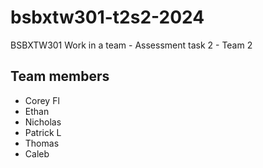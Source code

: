 # bsbxtw301-t2s2-2024

BSBXTW301 Work in a team - Assessment task 2 - Team 2

## Team members

- Corey Fl
- Ethan
- Nicholas
- Patrick L
- Thomas
- Caleb
